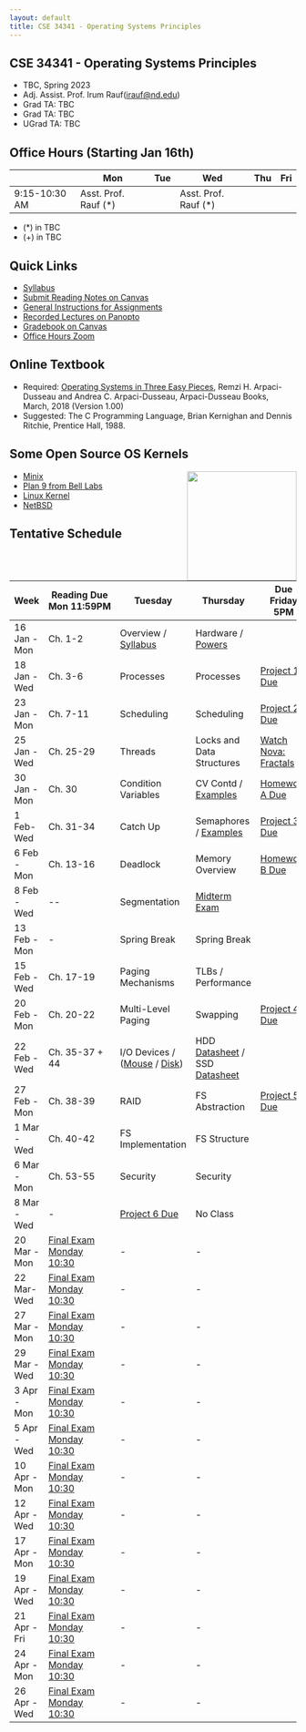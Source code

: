 ```yaml
---
layout: default
title: CSE 34341 - Operating Systems Principles
---
```


## CSE 34341 - Operating Systems Principles

- TBC, Spring 2023
- Adj. Assist. Prof. Irum Rauf(irauf@nd.edu)
- Grad TA: TBC
- Grad TA: TBC 
- UGrad TA: TBC 

## Office Hours (Starting Jan 16th)

|   | Mon | Tue | Wed | Thu | Fri |
|---|-----|-----|-----|-----|-----|
|9:15-10:30 AM | Asst. Prof. Rauf (\*) |     |   Asst. Prof. Rauf (\*)    |  |  |


- (\*) in TBC
- (+) in TBC

## Quick Links

- [Syllabus](syllabus)
- [Submit Reading Notes on Canvas](https://canvas.nd.edu/courses/33829/assignments)
- [General Instructions for Assignments](general)
- [Recorded Lectures on Panopto](https://canvas.nd.edu/courses/33829/external_tools/76)
- [Gradebook on Canvas](https://canvas.nd.edu/courses/33829/gradebook)
- [Office Hours Zoom](https://notredame.zoom.us/j/98135137451)

## Online Textbook

- Required: [Operating Systems in Three Easy Pieces](https://pages.cs.wisc.edu/~remzi/OSTEP), Remzi H. Arpaci-Dusseau and Andrea C. Arpaci-Dusseau, Arpaci-Dusseau Books, March, 2018 (Version 1.00)
- Suggested: The C Programming Language, Brian Kernighan and Dennis Ritchie, Prentice Hall, 1988.

## Some Open Source OS Kernels

<img align="right" height="192" src="http://github.com/dthain/basekernel/raw/master/screenshot-windows.png"/>

- [Minix](https://www.minix3.org)
- [Plan 9 from Bell Labs](https://9p.io/plan9/)
- [Linux Kernel](https://www.kernel.org)
- [NetBSD](https://www.netbsd.org)

## Tentative Schedule

|Week|Reading&nbsp;Due Mon&nbsp;11:59PM |Tuesday|Thursday|Due Friday 5PM|
|-----|-----|-----|---|---|
| 16 Jan - Mon | Ch. 1-2 | Overview / [Syllabus](syllabus) | Hardware / [Powers](powers)
| 18 Jan - Wed	| Ch. 3-6	| Processes	| Processes | [Project 1 Due](project1)
| 23 Jan - Mon | Ch. 7-11	| Scheduling	| Scheduling	| [Project 2 Due](project2)
| 25 Jan - Wed	| Ch. 25-29	| Threads	| Locks and Data Structures | [Watch Nova: Fractals](https://www.youtube.com/watch?v=d0Exnv8Ym7s)
| 30 Jan - Mon | Ch. 30	   | Condition Variables | CV Contd / [Examples](https://github.com/dthain/opsys-sp22/tree/main/examples) | [Homework A Due](homework-scheduling)
| 1 Feb- Wed	| Ch. 31-34	| Catch Up | Semaphores / [Examples](https://github.com/dthain/opsys-sp22/tree/main/examples) | [Project 3 Due](project3)
| 6 Feb	 - Mon| Ch. 13-16	| Deadlock	| Memory Overview	| [Homework B Due](homework-sync)
| 8 Feb	- Wed| --	      | Segmentation | [Midterm Exam](midterm)	|
| 13 Feb - Mon| - | Spring Break | Spring Break |
| 15 Feb - Wed| Ch. 17-19	| Paging Mechanisms | TLBs / Performance	| 
| 20 Feb - Mon| Ch. 20-22	| Multi-Level Paging | Swapping	| [Project 4 Due](project4)
| 22 Feb - Wed| Ch. 35-37 + 44	| I/O Devices / ([Mouse](https://github.com/dthain/basekernel/blob/master/kernel/mouse.c) / [Disk](https://github.com/dthain/basekernel/blob/master/kernel/ata.c))  | HDD [Datasheet](https://www.seagate.com/www-content/datasheets/pdfs/desktop-hdd-8tbDS1770-9-1603US-en_US.pdf) / SSD [Datasheet](https://www.micron.com/-/media/client/global/documents/products/data-sheet/ssd/m550_m2_2280_ssd.pdf) | 
| 27 Feb  - Mon	| Ch. 38-39	| RAID	| FS Abstraction | [Project 5 Due](project5)
| 1 Mar	- Wed| Ch. 40-42	| FS Implementation	| FS Structure |
| 6 Mar - Mon| Ch. 53-55	| Security | Security |
| 8 Mar - Wed  | - | [Project 6 Due](project6) | No Class |
| 20 Mar - Mon | [Final Exam Monday 10:30](final) | - | - |
| 22 Mar- Wed	| [Final Exam Monday 10:30](final) | - | - |
| 27 Mar - Mon| [Final Exam Monday 10:30](final) | - | - |
| 29 Mar - Wed| [Final Exam Monday 10:30](final) | - | - |
| 3 Apr - Mon	| [Final Exam Monday 10:30](final) | - | - |
| 5 Apr	- Wed	| [Final Exam Monday 10:30](final) | - | - |
| 10 Apr - Mon	| [Final Exam Monday 10:30](final) | - | - |
| 12 Apr	- Wed	| [Final Exam Monday 10:30](final) | - | - |
| 17 Apr - Mon	| [Final Exam Monday 10:30](final) | - | - |
| 19 Apr	- Wed	| [Final Exam Monday 10:30](final) | - | - |
| 21 Apr - Fri	| [Final Exam Monday 10:30](final) | - | - |
| 24 Apr - Mon	| [Final Exam Monday 10:30](final) | - | - |
| 26 Apr - Wed | [Final Exam Monday 10:30](final) | - | - |
